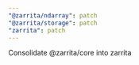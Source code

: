 ```yaml
---
"@zarrita/ndarray": patch
"@zarrita/storage": patch
"zarrita": patch
---
```


Consolidate @zarrita/core into zarrita
